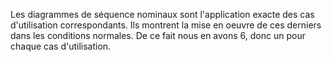 Les diagrammes de séquence nominaux sont l'application exacte des cas d'utilisation correspondants. Ils montrent la mise en oeuvre de ces derniers dans les conditions normales. De ce fait nous en avons 6, donc un pour chaque cas d'utilisation. 